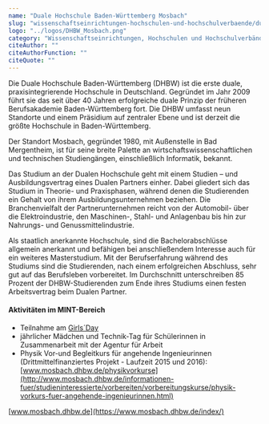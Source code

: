 ```yaml
---
name: "Duale Hochschule Baden-Württemberg Mosbach"
slug: "wissenschaftseinrichtungen-hochschulen-und-hochschulverbaende/duale-hochschule-baden-wuerttemberg-mosbach"
logo: "../logos/DHBW_Mosbach.png"
category: "Wissenschaftseinrichtungen, Hochschulen und Hochschulverbände"
citeAuthor: ""
citeAuthorFunction: ""
citeQuote: ""
---
```


Die Duale Hochschule Baden-Württemberg (DHBW) ist die erste duale, praxisintegrierende Hochschule in Deutschland. Gegründet im Jahr 2009 führt sie das seit über 40 Jahren erfolgreiche duale Prinzip der früheren Berufsakademie Baden-Württemberg fort. Die DHBW umfasst neun Standorte und einem Präsidium auf zentraler Ebene und ist derzeit die größte Hochschule in Baden-Württemberg.

Der Standort Mosbach, gegründet 1980, mit Außenstelle in Bad Mergentheim, ist für seine breite Palette an wirtschaftswissenschaftlichen und technischen Studiengängen, einschließlich Informatik, bekannt.

Das Studium an der Dualen Hochschule geht mit einem Studien – und Ausbildungsvertrag eines Dualen Partners einher. Dabei gliedert sich das Studium in Theorie- und Praxisphasen, während denen die Studierenden ein Gehalt von ihrem Ausbildungsunternehmen beziehen. Die Branchenvielfalt der Partnerunternehmen reicht von der Automobil- über die Elektroindustrie, den Maschinen-, Stahl- und Anlagenbau bis hin zur Nahrungs- und Genussmittelindustrie.

Als staatlich anerkannte Hochschule, sind die Bachelorabschlüsse allgemein anerkannt und befähigen bei anschließendem Interesse auch für ein weiteres Masterstudium. Mit der Berufserfahrung während des Studiums sind die Studierenden, nach einem erfolgreichen Abschluss, sehr gut auf das Berufsleben vorbereitet. Im Durchschnitt unterschreiben 85 Prozent der DHBW-Studierenden zum Ende ihres Studiums einen festen Arbeitsvertrag beim Dualen Partner.

#### Aktivitäten im MINT-Bereich

- Teilnahme am [Girls´Day](https://www.girls-day.de/)
- jährlicher Mädchen und Technik-Tag für Schülerinnen in Zusammenarbeit mit der Agentur für Arbeit
- Physik Vor-und Begleitkurs für angehende Ingenieurinnen (Drittmittelfinanziertes Projekt - Laufzeit 2015 und 2016): [www.mosbach.dhbw.de/physikvorkurse](http://www.mosbach.dhbw.de/informationen-fuer/studieninteressierte/vorbereiten/vorbereitungskurse/physik-vorkurs-fuer-angehende-ingenieurinnen.html)

[www.mosbach.dhbw.de](https://www.mosbach.dhbw.de/index/)
